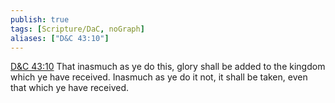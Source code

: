 ```yaml
---
publish: true
tags: [Scripture/DaC, noGraph]
aliases: ["D&C 43:10"]
---
```

[D&C 43:10](https://churchofjesuschrist.org/study/scriptures/dc-testament/dc/43?lang=eng&id=p10#p10) That inasmuch as ye do this, glory shall be added to the kingdom which ye have received. Inasmuch as ye do it not, it shall be taken, even that which ye have received.
